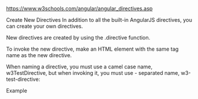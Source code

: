 https://www.w3schools.com/angular/angular_directives.asp

Create New Directives
In addition to all the built-in AngularJS directives, you can create your own directives.

New directives are created by using the .directive function.

To invoke the new directive, make an HTML element with the same tag name as the new directive.

When naming a directive, you must use a camel case name, w3TestDirective, but when invoking it, you must use - separated name, w3-test-directive:

Example
<body ng-app="myApp">

<w3-test-directive></w3-test-directive>

<script>
var app = angular.module("myApp", []);
app.directive("w3TestDirective", function() {
  return {
    template : "<h1>Made by a directive!</h1>"
  };
});
</script>

</body>